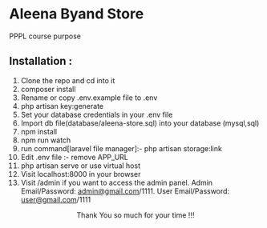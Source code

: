 # Aleena Byand Store
PPPL course purpose



## Installation :

1. Clone the repo and cd into it
2. composer install
3. Rename or copy .env.example file to .env
4. php artisan key:generate
5. Set your database credentials in your .env file
6. Import db file(database/aleena-store.sql) into your database (mysql,sql)
7. npm install
8. npm run watch
9. run command[laravel file manager]:-  php artisan storage:link
10. Edit .env file :- remove APP_URL
11. php artisan serve or use virtual host
12. Visit localhost:8000 in your browser
13. Visit /admin if you want to access the admin panel. Admin Email/Password: admin@gmail.com/1111. User Email/Password: user@gmail.com/1111

<p style="text-align:center">Thank You so much for your time !!!</p>

